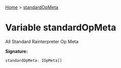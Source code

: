 [Home](../index.md) &gt; [standardOpMeta](./standardopmeta.md)

# Variable standardOpMeta

All Standard Rainterpreter Op Meta

<b>Signature:</b>

```typescript
standardOpMeta: IOpMeta[]
```
